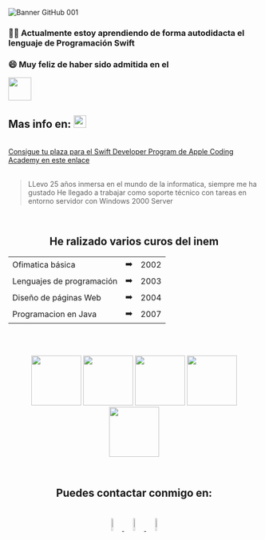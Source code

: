![Banner GitHub 001](https://github.com/user-attachments/assets/1638543f-803c-497d-8069-fa1a4bcbe5f9)


### 👩‍💻 Actualmente estoy aprendiendo de forma autodidacta el lenguaje de Programación Swift 
### 😄 Muy feliz de haber sido admitida en el 
<div>
      <img src="https://github.com/user-attachments/assets/9355fbe0-534c-40d5-8f44-276303076448" height="46">
</div>

## Mas info en: <a href="https://acoding.academy"><img src="https://github.com/user-attachments/assets/f7bf17ed-6b56-487a-acb3-dda9c18c4f7e" height="25"></a>


</br>
<div>
     <a href="https://acoding.academy/formaciones/swift-developer-program/">
  Consigue tu plaza para el Swift Developer Program de Apple Coding Academy en este enlace
</a>
</div>

</br>

> LLevo 25 años inmersa en el mundo de la informatica, siempre me ha gustado
> He llegado a trabajar como soporte técnico con tareas en entorno servidor con Windows 2000 Server
</br>

<div align="center">

## He ralizado varios curos del inem

<table style="width:100%">
<tr>
  <td>Ofimatica básica</td>
  <td>➡️</td>
  <td>2002</td>
</tr>
<tr>
  <td>Lenguajes de programación</td>
  <td>➡️</td>
  <td>2003</td>
</tr>
<tr>
  <td>Diseño de páginas Web</td>
  <td>➡️</td>
  <td>2004</td>
</tr>
<tr>
  <td>Programacion en Java</td>
  <td>➡️</td>
  <td>2007</td>
</tr>
</table>
</div>

</br>
</br>

<p align="center">
  <img src="https://i.giphy.com/media/XAxylRMCdpbEWUAvr8/giphy.webp" width="100">
  <img src="https://i.giphy.com/media/fsEaZldNC8A1PJ3mwp/giphy.webp" width="100">
  <img src="https://media3.giphy.com/media/ln7z2eWriiQAllfVcn/200w.webp" width="100">
  <img src="https://i.giphy.com/media/IdyAQJVN2kVPNUrojM/200.webp" width="100">
  <img src="https://media.giphy.com/media/v1.Y2lkPTc5MGI3NjExOWxvMmFsc3NnN2JkOTU5NjBnangxaWVjdWxzcWN0d2x2cTk1MWcycyZlcD12MV9pbnRlcm5hbF9naWZfYnlfaWQmY3Q9Zw/UWt0rhp21JgLwoeFQP/giphy.gif" width="100">
</p>
</br>


## <p align="center">Puedes contactar conmigo en:</p>

</br>

<div align="center">
  <a href="https://www.facebook.com/profile.php?id=100079826251704">
    <img src="https://github.com/SilviaCaraballo/SilviaCaraballo/assets/18419850/c694dbe9-20df-480c-a1da-cb149d3423c5" width="8%" alt="Facebook">
  </a>
<a href="https://www.linkedin.com/in/silvia-caraballo-fernandez-02bb99308/">
  <img src="https://github.com/SilviaCaraballo/SilviaCaraballo/assets/18419850/7f4ab9d0-903c-4e31-a52e-e00069db571e" width="8%" alt="Linkedin">
  <a href="https://twitter.com/home?lang=es">
  <img src="https://github.com/SilviaCaraballo/SilviaCaraballo/assets/18419850/c735d8af-68a6-496e-a475-47b8fda57eeb" width="8%" alt="Twiter/ X">
</a>
</div>

